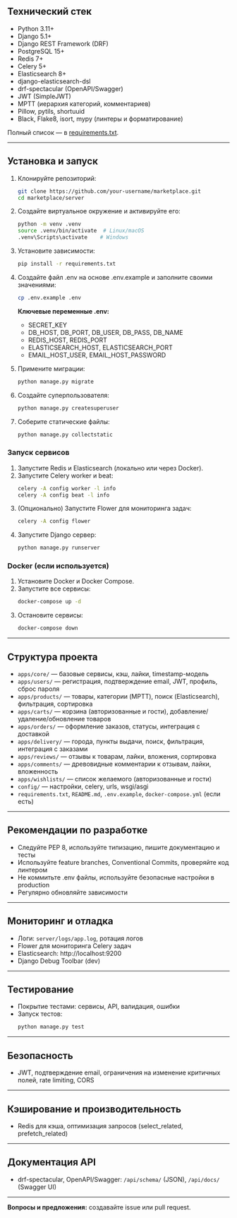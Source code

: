 
## Технический стек
- Python 3.11+
- Django 5.1+
- Django REST Framework (DRF)
- PostgreSQL 15+
- Redis 7+
- Celery 5+
- Elasticsearch 8+
- django-elasticsearch-dsl
- drf-spectacular (OpenAPI/Swagger)
- JWT (SimpleJWT)
- MPTT (иерархия категорий, комментариев)
- Pillow, pytils, shortuuid
- Black, Flake8, isort, mypy (линтеры и форматирование)

Полный список — в [requirements.txt](requirements.txt).

---

## Установка и запуск

1. Клонируйте репозиторий:
   ```bash
   git clone https://github.com/your-username/marketplace.git
   cd marketplace/server
   ```
2. Создайте виртуальное окружение и активируйте его:
   ```bash
   python -m venv .venv
   source .venv/bin/activate  # Linux/macOS
   .venv\Scripts\activate    # Windows
   ```
3. Установите зависимости:
   ```bash
   pip install -r requirements.txt
   ```
4. Создайте файл .env на основе .env.example и заполните своими значениями:
   ```bash
   cp .env.example .env
   ```
   **Ключевые переменные .env:**
   - SECRET_KEY
   - DB_HOST, DB_PORT, DB_USER, DB_PASS, DB_NAME
   - REDIS_HOST, REDIS_PORT
   - ELASTICSEARCH_HOST, ELASTICSEARCH_PORT
   - EMAIL_HOST_USER, EMAIL_HOST_PASSWORD

5. Примените миграции:
   ```bash
   python manage.py migrate
   ```
6. Создайте суперпользователя:
   ```bash
   python manage.py createsuperuser
   ```
7. Соберите статические файлы:
   ```bash
   python manage.py collectstatic
   ```

### Запуск сервисов

1. Запустите Redis и Elasticsearch (локально или через Docker).
2. Запустите Celery worker и beat:
   ```bash
   celery -A config worker -l info
   celery -A config beat -l info
   ```
3. (Опционально) Запустите Flower для мониторинга задач:
   ```bash
   celery -A config flower
   ```
4. Запустите Django сервер:
   ```bash
   python manage.py runserver
   ```

### Docker (если используется)

1. Установите Docker и Docker Compose.
2. Запустите все сервисы:
   ```bash
   docker-compose up -d
   ```
3. Остановите сервисы:
   ```bash
   docker-compose down
   ```

---

## Структура проекта

- `apps/core/` — базовые сервисы, кэш, лайки, timestamp-модель
- `apps/users/` — регистрация, подтверждение email, JWT, профиль, сброс пароля
- `apps/products/` — товары, категории (MPTT), поиск (Elasticsearch), фильтрация, сортировка
- `apps/carts/` — корзина (авторизованные и гости), добавление/удаление/обновление товаров
- `apps/orders/` — оформление заказов, статусы, интеграция с доставкой
- `apps/delivery/` — города, пункты выдачи, поиск, фильтрация, интеграция с заказами
- `apps/reviews/` — отзывы к товарам, лайки, вложения, сортировка
- `apps/comments/` — древовидные комментарии к отзывам, лайки, вложенность
- `apps/wishlists/` — список желаемого (авторизованные и гости)
- `config/` — настройки, celery, urls, wsgi/asgi
- `requirements.txt`, `README.md`, `.env.example`, `docker-compose.yml` (если есть)

---

## Рекомендации по разработке
- Следуйте PEP 8, используйте типизацию, пишите документацию и тесты
- Используйте feature branches, Conventional Commits, проверяйте код линтером
- Не коммитьте .env файлы, используйте безопасные настройки в production
- Регулярно обновляйте зависимости

---

## Мониторинг и отладка
- Логи: `server/logs/app.log`, ротация логов
- Flower для мониторинга Celery задач
- Elasticsearch: http://localhost:9200
- Django Debug Toolbar (dev)

---

## Тестирование
- Покрытие тестами: сервисы, API, валидация, ошибки
- Запуск тестов:
  ```bash
  python manage.py test
  ```

---

## Безопасность
- JWT, подтверждение email, ограничения на изменение критичных полей, rate limiting, CORS

---

## Кэширование и производительность
- Redis для кэша, оптимизация запросов (select_related, prefetch_related)

---

## Документация API
- drf-spectacular, OpenAPI/Swagger: `/api/schema/` (JSON), `/api/docs/` (Swagger UI)

---

**Вопросы и предложения:** создавайте issue или pull request.